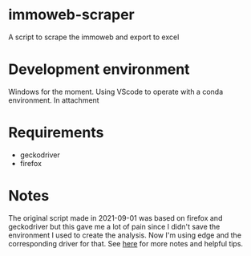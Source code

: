 # immoweb-scraper
A script to scrape the immoweb and export to excel

# Development environment
Windows for the moment. Using VScode to operate with a conda environment. In attachment

# Requirements
* geckodriver  
* firefox

# Notes
The original script made in 2021-09-01 was based on firefox and geckodriver but this gave me a lot of pain since I didn't save the environment I 
used to create the analysis. Now I'm using edge and the corresponding driver for that. See [here](https://www.selenium.dev/selenium/docs/api/py/index.html) for 
more notes and helpful tips.
